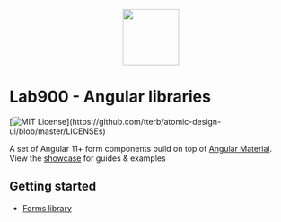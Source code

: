 <p align="center">
<a href="https://lab900.com" target="_blank">
    <img src="https://lab900.github.io/angular-libraries/assets/images/logo-duo-dark.svg" width="100">
</a>
<h1>Lab900 - Angular libraries</h1>

[![MIT License](https://img.shields.io/apm/l/atomic-design-ui.svg?)](https://github.com/tterb/atomic-design-ui/blob/master/LICENSEs)

</p>

A set of Angular 11+ form components build on top of [Angular Material](https://material.angular.io/). \
View the [showcase](https://lab900.github.io/angular-libraries/) for guides & examples

## Getting started

- [Forms library](https://lab900.github.io/angular-libraries/forms/getting-started)
